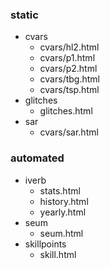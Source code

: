 ### static
- cvars
  - cvars/hl2.html
  - cvars/p1.html
  - cvars/p2.html
  - cvars/tbg.html
  - cvars/tsp.html
- glitches
  - glitches.html
- sar
  - cvars/sar.html

### automated
- iverb
  - stats.html
  - history.html
  - yearly.html
- seum
  - seum.html
- skillpoints
  - skill.html
